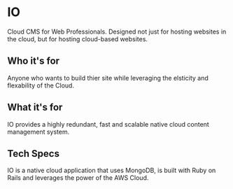 # IO 

Cloud CMS for Web Professionals.  Designed not just for hosting websites in the cloud, but for hosting cloud-based websites.

## Who it's for

Anyone who wants to build thier site while leveraging the elsticity and flexability of the Cloud.

## What it's for

IO provides a highly redundant, fast and scalable native cloud content management system.

## Tech Specs

IO is a native cloud application that uses MongoDB, is built with Ruby on Rails and leverages the power of the AWS Cloud.

<!-- ## Commands

* `mkdocs new [dir-name]` - Create a new project.
* `mkdocs serve`          - Start the live-reloading docs server.
* `mkdocs build`          - Build the documentation site.
* `mkdocs help`           - Print this help message.

## Project layout

    mkdocs.yml    # The configuration file.
    docs/
      tags/       # Folder containing documentation for the liquid tags
      index.md    # The documentation homepage.
      site_admin/ #
      images/     # Images used in the documentation
      ...         # Other markdown pages, images and other files. -->
